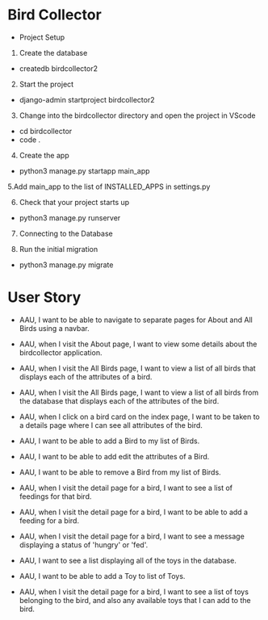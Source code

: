 # Bird Collector

* Project Setup
1. Create the database
 * createdb birdcollector2

 2. Start the project
 * django-admin startproject birdcollector2

3. Change into the birdcollector directory and open the project in VScode
* cd birdcollector
* code .

4. Create the app
* python3 manage.py startapp main_app

5.Add main_app to the list of INSTALLED_APPS in settings.py

6. Check that your project starts up
 * python3 manage.py runserver

 7. Connecting to the Database

8. Run the initial migration
 * python3 manage.py migrate

# User Story
* AAU, I want to be able to navigate to separate pages for About and All Birds using a navbar.

* AAU, when I visit the About page, I want to view some details about the birdcollector application.

* AAU, when I visit the All  Birds page, I want to view a list of all birds that displays each of the attributes of a bird.

* AAU, when I visit the All Birds page, I want to view a list of all birds from the database that displays each of the attributes of the bird.

* AAU, when I click on a bird card on the index page, I want to be taken to a details page where I can see all attributes of the bird.

* AAU, I want to be able to add a Bird to my list of Birds.

* AAU, I want to be able to add edit the attributes of a Bird.

* AAU, I want to be able to remove a Bird from my list of Birds.

* AAU, when I visit the detail page for a bird, I want to see a list of feedings for that bird.

* AAU, when I visit the detail page for a bird, I want to be able to add a feeding for a bird.

* AAU, when I visit the detail page for a bird, I want to see a message displaying a status of 'hungry' or 'fed'.

* AAU, I want to see a list displaying all of the toys in the database.

* AAU, I want to be able to add a Toy to list of Toys.

* AAU, when I visit the detail page for a bird, I want to see a list of toys belonging to the bird, and also any available toys that I can add to the bird.


